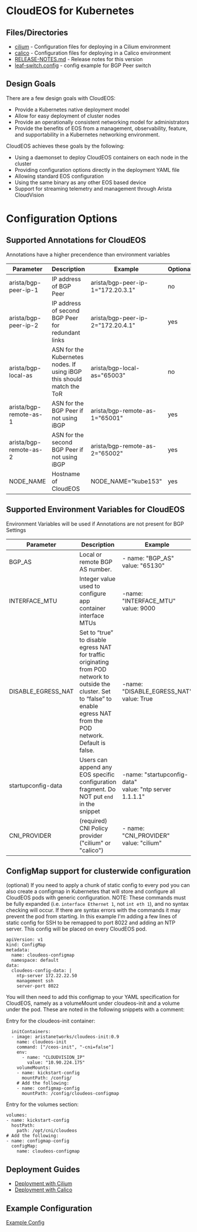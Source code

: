 # CloudEOS for Kubernetes

## Files/Directories
* [cilium](https://github.com/aristanetworks/cloudeos-k8s/tree/master/cilium) - Configuration files for deploying in a Cilium environment
* [calico](calico) - Configuration files for deploying in a Calico environment
* [RELEASE-NOTES.md](RELEASE-NOTES.md) - Release notes for this version
* [leaf-switch.config](leaf-switch-config) - config example for BGP Peer switch

## Design Goals
There are a few design goals with CloudEOS:
* Provide a Kubernetes native deployment model
* Allow for easy deployment of cluster nodes
* Provide an operationally consistent networking model for administrators
* Provide the benefits of EOS from a management, observability, feature, and supportability in a Kubernetes networking environment.

CloudEOS achieves these goals by the following:

* Using a daemonset to deploy CloudEOS containers on each node in the cluster
* Providing configuration options directly in the deployment YAML file
* Allowing standard EOS configuration
* Using the same binary as any other EOS based device
* Support for streaming telemetry and management through Arista CloudVision

# Configuration Options
## Supported Annotations for CloudEOS

Annotations have a higher precendence than environment variables

|Parameter | Description | Example |Optional|
|----------|-------------|---------|--------|
|arista/bgp-peer-ip-1|IP address of BGP Peer | arista/bgp-peer-ip-1="172.20.3.1"|no|
|arista/bgp-peer-ip-2|IP address of second BGP Peer for redundant links| arista/bgp-peer-ip-2="172.20.4.1"|yes|
|arista/bgp-local-as |ASN for the Kubernetes nodes.  If using iBGP this should match the ToR| arista/bgp-local-as="65003"|no|
|arista/bgp-remote-as-1 |ASN for the BGP Peer if not using iBGP| arista/bgp-remote-as-1="65001"|yes|
|arista/bgp-remote-as-2 |ASN for the second BGP Peer if not using iBGP| arista/bgp-remote-as-2="65002"|yes|
|NODE_NAME | Hostname of CloudEOS | NODE_NAME="kube153" | yes |

## Supported Environment Variables for CloudEOS

Environment Variables will be used if Annotations are not present for BGP Settings

|Parameter | Description | Example |
|----------|-------------|---------|
|BGP_AS    | Local or remote BGP AS number.| - name: "BGP_AS" </br> value: "65130"| 
|INTERFACE_MTU| Integer value used to configure app container interface MTUs|-name: "INTERFACE_MTU" </br> value: 9000|
|DISABLE_EGRESS_NAT|Set to “true” to disable egress NAT for traffic originating from POD network to outside the cluster.  Set to “false” to enable egress NAT from the POD network. Default is false. |-name: "DISABLE_EGRESS_NAT" </br> value: True|
|startupconfig-data|Users can append any EOS specific configuration fragment. Do NOT put `end` in the snippet|-name: "startupconfig-data" </br> value: "ntp server 1.1.1.1"|
|CNI_PROVIDER| (required) CNI Policy provider ("cilium" or "calico")| - name: "CNI_PROVIDER" </br> value: "cilium"|
## ConfigMap support for clusterwide configuration

(optional) If you need to apply a chunk of static config to every pod you can also create a configmap in Kubernetes that will store and configure all CloudEOS pods with generic configuration.  NOTE: These commands must be fully expanded (i.e. `interface Ethernet 1`, not `int eth 1`), and no syntax checking will occur.  If there are syntax errors with the commands it may prevent the pod from starting.  In this example I'm adding a few lines of static config for SSH to be remapped to port 8022 and adding an NTP server.  This config will be placed on every CloudEOS pod.

    apiVersion: v1
    kind: ConfigMap
    metadata:
      name: cloudeos-configmap
      namespace: default
    data:
      cloudeos-config-data: |
        ntp-server 172.22.22.50
        management ssh
        server-port 8022

You will then need to add this configmap to your YAML specification for CloudEOS, namely as a volumeMount under cloudeos-init and a volume under the pod.  These are noted in the following snippets with a comment:

Entry for the cloudeos-init container:

      initContainers:
      - image: aristanetworks/cloudeos-init:0.9
        name: cloudeos-init
        command: ["/ceos-init", "-cni=false"]
        env:
          - name: "CLOUDVISION_IP"
            value: "10.90.224.175"
        volumeMounts:
        - name: kickstart-config
          mountPath: /config/
        # Add the following:
        - name: configmap-config
          mountPath: /config/cloudeos-configmap

Entry for the volumes section:

    volumes:
    - name: kickstart-config
      hostPath:
        path: /opt/cni/cloudeos
    # Add the following:
    - name: configmap-config
      configMap:
        name: cloudeos-configmap


## Deployment Guides
* [Deployment with Cilium](cilium)
* [Deployment with Calico](calico)

## Example Configuration
[Example Config](EXAMPLE.md)
